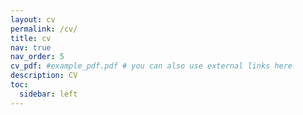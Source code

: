```yaml
---
layout: cv
permalink: /cv/
title: cv
nav: true
nav_order: 5
cv_pdf: #example_pdf.pdf # you can also use external links here
description: CV
toc:
  sidebar: left
---
```

